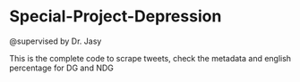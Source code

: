 # Special-Project-Depression <br>
@supervised by Dr. Jasy <br>

<p> 
  This is the complete code to scrape tweets, check the metadata and english percentage for DG and NDG
<p>
